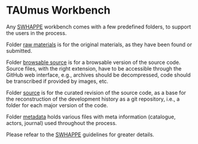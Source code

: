 # TAUmus Workbench

Any [SWHAPPE](https://github.com/Unipisa/SWHAPPE) workbench comes with a few predefined folders, to support the users in the process. 

Folder [raw materials](./raw_materials) is for the original materials, as they have been found or submitted.

Folder [browsable source](./browsable_source) is for a browsable version of the source code. Source files, with the right extension, have to be accessible through the GitHub web interface, e.g., archives should be decompressed, code should be transcribed if provided by images, etc.

Folder [source](./source) is for the curated revision of the source code, as a base for the reconstruction of the development history as a git repository, i.e., a folder for each major version of the code.

Folder [metadata](/.metadata) holds various files with meta information (catalogue, actors, journal) used throughout the process. 

Please refear to the [SWHAPPE](https://github.com/Unipisa/SWHAPPE) guidelines for greater details. 
